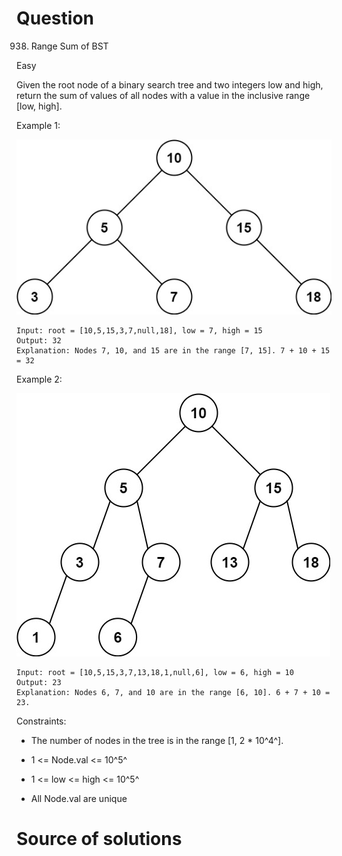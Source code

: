 # Question

938. Range Sum of BST

Easy

Given the root node of a binary search tree and two integers low and high, return the sum of values of all nodes with a value in the inclusive range [low, high].

Example 1:

![Example 1](./938-1.jpeg)

    Input: root = [10,5,15,3,7,null,18], low = 7, high = 15
    Output: 32
    Explanation: Nodes 7, 10, and 15 are in the range [7, 15]. 7 + 10 + 15 = 32

Example 2:

![Example 2](./938-2.jpeg)

    Input: root = [10,5,15,3,7,13,18,1,null,6], low = 6, high = 10
    Output: 23
    Explanation: Nodes 6, 7, and 10 are in the range [6, 10]. 6 + 7 + 10 = 23.

Constraints:

- The number of nodes in the tree is in the range [1, 2 * 10^4^].

- 1 <= Node.val <= 10^5^

- 1 <= low <= high <= 10^5^

- All Node.val are unique

# Source of solutions
